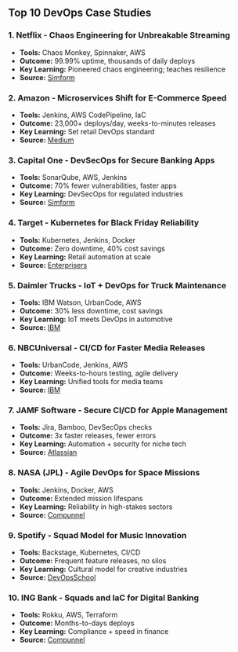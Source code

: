 ## Top 10 DevOps Case Studies

### 1. Netflix - Chaos Engineering for Unbreakable Streaming
- **Tools:** Chaos Monkey, Spinnaker, AWS
- **Outcome:** 99.99% uptime, thousands of daily deploys
- **Key Learning:** Pioneered chaos engineering; teaches resilience
- **Source:** [Simform](https://www.simform.com)

### 2. Amazon - Microservices Shift for E-Commerce Speed
- **Tools:** Jenkins, AWS CodePipeline, IaC
- **Outcome:** 23,000+ deploys/day, weeks-to-minutes releases
- **Key Learning:** Set retail DevOps standard
- **Source:** [Medium](https://medium.com)

### 3. Capital One - DevSecOps for Secure Banking Apps
- **Tools:** SonarQube, AWS, Jenkins
- **Outcome:** 70% fewer vulnerabilities, faster apps
- **Key Learning:** DevSecOps for regulated industries
- **Source:** [Simform](https://www.simform.com)

### 4. Target - Kubernetes for Black Friday Reliability
- **Tools:** Kubernetes, Jenkins, Docker
- **Outcome:** Zero downtime, 40% cost savings
- **Key Learning:** Retail automation at scale
- **Source:** [Enterprisers](https://www.enterprisersproject.com)

### 5. Daimler Trucks - IoT + DevOps for Truck Maintenance
- **Tools:** IBM Watson, UrbanCode, AWS
- **Outcome:** 30% less downtime, cost savings
- **Key Learning:** IoT meets DevOps in automotive
- **Source:** [IBM](https://www.ibm.com)

### 6. NBCUniversal - CI/CD for Faster Media Releases
- **Tools:** UrbanCode, Jenkins, AWS
- **Outcome:** Weeks-to-hours testing, agile delivery
- **Key Learning:** Unified tools for media teams
- **Source:** [IBM](https://www.ibm.com)

### 7. JAMF Software - Secure CI/CD for Apple Management
- **Tools:** Jira, Bamboo, DevSecOps checks
- **Outcome:** 3x faster releases, fewer errors
- **Key Learning:** Automation + security for niche tech
- **Source:** [Atlassian](https://www.atlassian.com)

### 8. NASA (JPL) - Agile DevOps for Space Missions
- **Tools:** Jenkins, Docker, AWS
- **Outcome:** Extended mission lifespans
- **Key Learning:** Reliability in high-stakes sectors
- **Source:** [Compunnel](https://www.compunnel.com)

### 9. Spotify - Squad Model for Music Innovation
- **Tools:** Backstage, Kubernetes, CI/CD
- **Outcome:** Frequent feature releases, no silos
- **Key Learning:** Cultural model for creative industries
- **Source:** [DevOpsSchool](https://www.devopsschool.com)

### 10. ING Bank - Squads and IaC for Digital Banking
- **Tools:** Rokku, AWS, Terraform
- **Outcome:** Months-to-days deploys
- **Key Learning:** Compliance + speed in finance
- **Source:** [Compunnel](https://www.compunnel.com)
